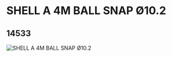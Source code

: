 # SHELL A 4M BALL SNAP Ø10.2
## 14533
![SHELL A 4M BALL SNAP Ø10.2](https://lc-www-live-s.legocdn.com/media/bricks/5/2/6044720.jpg)